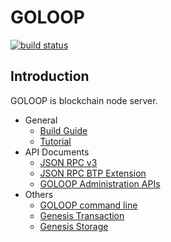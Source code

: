 # GOLOOP

[![build status](https://repo.theloop.co.kr/arch/goloop/badges/base/build.svg)](https://repo.theloop.co.kr/arch/goloop/commits/base)

## Introduction

GOLOOP is blockchain node server.

* General
  - [Build Guide](doc/build.md)
  - [Tutorial](doc/tutorial.md)
* API Documents
  - [JSON RPC v3](doc/jsonrpc_v3.md)
  - [JSON RPC BTP Extension](doc/btp_extension.md)
  - [GOLOOP Administration APIs](doc/goloop_admin_api.md)
* Others
  - [GOLOOP command line](doc/goloop_cli.md)
  - [Genesis Transaction](doc/genesis_tx.md)
  - [Genesis Storage](doc/genesis_storage.md)
